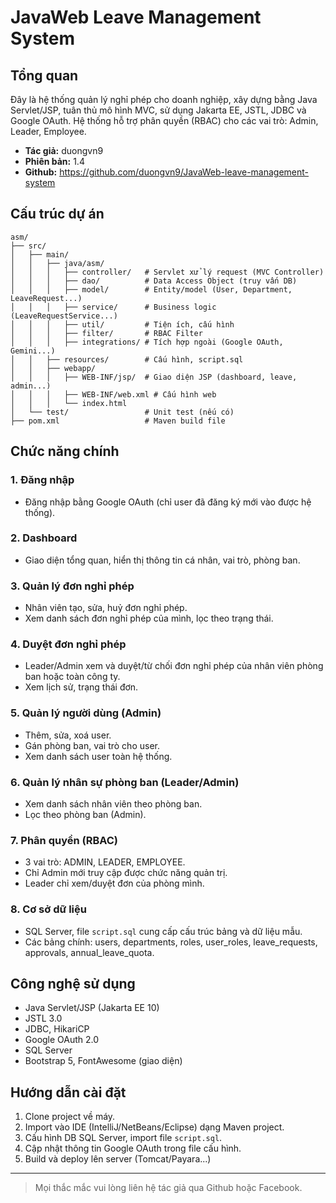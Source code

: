 # JavaWeb Leave Management System

## Tổng quan

Đây là hệ thống quản lý nghỉ phép cho doanh nghiệp, xây dựng bằng Java Servlet/JSP, tuân thủ mô hình MVC, sử dụng Jakarta EE, JSTL, JDBC và Google OAuth. Hệ thống hỗ trợ phân quyền (RBAC) cho các vai trò: Admin, Leader, Employee.

- **Tác giả:** duongvn9
- **Phiên bản:** 1.4
- **Github:** https://github.com/duongvn9/JavaWeb-leave-management-system

## Cấu trúc dự án

```
asm/
├── src/
│   ├── main/
│   │   ├── java/asm/
│   │   │   ├── controller/   # Servlet xử lý request (MVC Controller)
│   │   │   ├── dao/          # Data Access Object (truy vấn DB)
│   │   │   ├── model/        # Entity/model (User, Department, LeaveRequest...)
│   │   │   ├── service/      # Business logic (LeaveRequestService...)
│   │   │   ├── util/         # Tiện ích, cấu hình
│   │   │   ├── filter/       # RBAC Filter
│   │   │   ├── integrations/ # Tích hợp ngoài (Google OAuth, Gemini...)
│   │   ├── resources/        # Cấu hình, script.sql
│   │   ├── webapp/
│   │   │   ├── WEB-INF/jsp/  # Giao diện JSP (dashboard, leave, admin...)
│   │   │   ├── WEB-INF/web.xml # Cấu hình web
│   │   │   └── index.html
│   └── test/                 # Unit test (nếu có)
├── pom.xml                   # Maven build file
```

## Chức năng chính

### 1. Đăng nhập
- Đăng nhập bằng Google OAuth (chỉ user đã đăng ký mới vào được hệ thống).

### 2. Dashboard
- Giao diện tổng quan, hiển thị thông tin cá nhân, vai trò, phòng ban.

### 3. Quản lý đơn nghỉ phép
- Nhân viên tạo, sửa, huỷ đơn nghỉ phép.
- Xem danh sách đơn nghỉ phép của mình, lọc theo trạng thái.

### 4. Duyệt đơn nghỉ phép
- Leader/Admin xem và duyệt/từ chối đơn nghỉ phép của nhân viên phòng ban hoặc toàn công ty.
- Xem lịch sử, trạng thái đơn.

### 5. Quản lý người dùng (Admin)
- Thêm, sửa, xoá user.
- Gán phòng ban, vai trò cho user.
- Xem danh sách user toàn hệ thống.

### 6. Quản lý nhân sự phòng ban (Leader/Admin)
- Xem danh sách nhân viên theo phòng ban.
- Lọc theo phòng ban (Admin).

### 7. Phân quyền (RBAC)
- 3 vai trò: ADMIN, LEADER, EMPLOYEE.
- Chỉ Admin mới truy cập được chức năng quản trị.
- Leader chỉ xem/duyệt đơn của phòng mình.

### 8. Cơ sở dữ liệu
- SQL Server, file `script.sql` cung cấp cấu trúc bảng và dữ liệu mẫu.
- Các bảng chính: users, departments, roles, user_roles, leave_requests, approvals, annual_leave_quota.

## Công nghệ sử dụng
- Java Servlet/JSP (Jakarta EE 10)
- JSTL 3.0
- JDBC, HikariCP
- Google OAuth 2.0
- SQL Server
- Bootstrap 5, FontAwesome (giao diện)

## Hướng dẫn cài đặt
1. Clone project về máy.
2. Import vào IDE (IntelliJ/NetBeans/Eclipse) dạng Maven project.
3. Cấu hình DB SQL Server, import file `script.sql`.
4. Cập nhật thông tin Google OAuth trong file cấu hình.
5. Build và deploy lên server (Tomcat/Payara...)

---

> Mọi thắc mắc vui lòng liên hệ tác giả qua Github hoặc Facebook.
